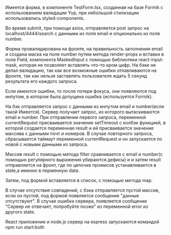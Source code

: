 

Имеется форма, в компоненте TestForm.tsx, созданная на базе Formik с
использованием валидации Yup, при небольшой стилизации использовались
styled-components.

Во время submit, при помощи axios, отправляется post запрос на
localhost/4444/search с данными из поля email и опционально из поля number.

Форма провалидирована на фронте, на правильность заполнения email и создана
маска на поле number путем метода render-props и вставки в поле Field,
компонента MaskedInput с помощью библиотеки react-input-mask, которая не
позволяет вставлять что-то кром цифр. На бэке не делал валидацию, так как все
возможные ошибки отлавливаются на фронте, так как нельзя заставлять пользователя
ждать 5 секунд результата его каждого запроса.

Если имеются ошибки, то после потери фокуса, они появляются под инпутом, в
котором была допущена ошибка (используется Formik).

На бэк отправляется запрос с данными из инпутом email и number(если такой
Имеется). Сервер получает запрос, из которого вытаскиваются email и number. При
отправлении первого запроса, переменной currentRequest присваивается значение
setTimeout с колбэк функцией, в которой создается переменная result и ей
присваивается значение массива с данными почт и номеров. В случае повторного
запроса, сбрасывается таймаут переменной currentRequest и он запускается по
новой с новыми данными из запроса.

Массив result с помощью метода filter сравнивается с email и number(с помощью
регулярного выражения убираются дефисы) и и затем result отправляется на фронт,
где по цепочке промисов устанавливается в state,а именно в перменную data.

Затем, под формой вставляется в список, с помощью метода map.

В случае отсутствия совпадений, с бэка отправляется пустой массив, если он
пустой, под формой появляется сообщение "данные отсутствуют". В случае ошибки
сервера, появляется сообщение "Сервер не отвечает, попробуйте позже" из
переменной error из другого state.

React приложение и node.js сервер на express запускаются командой npm run
start:both
